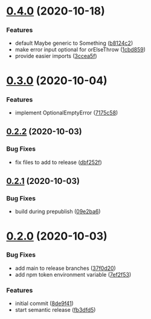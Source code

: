 # [0.4.0](https://github.com/joshwycuff/maybe-optional/compare/v0.3.0...v0.4.0) (2020-10-18)


### Features

* default Maybe generic to Something ([b8124c2](https://github.com/joshwycuff/maybe-optional/commit/b8124c2836faf0ffb6388036d6c5619935498046))
* make error input optional for orElseThrow ([1cbd859](https://github.com/joshwycuff/maybe-optional/commit/1cbd85916c70a66cab4253fa676279d607cdcf5e))
* provide easier imports ([3ccea5f](https://github.com/joshwycuff/maybe-optional/commit/3ccea5f53013747d2fdb6f96410bb8ebb9f82da0))

# [0.3.0](https://github.com/joshwycuff/maybe-optional/compare/v0.2.2...v0.3.0) (2020-10-04)


### Features

* implement OptionalEmptyError ([7175c58](https://github.com/joshwycuff/maybe-optional/commit/7175c582690a5c905bc3daab303b7375d6ef5cba))

## [0.2.2](https://github.com/joshwycuff/maybe-optional/compare/v0.2.1...v0.2.2) (2020-10-03)


### Bug Fixes

* fix files to add to release ([dbf252f](https://github.com/joshwycuff/maybe-optional/commit/dbf252ff5e35677187ab7cc98682084a2df293b7))

## [0.2.1](https://github.com/joshwycuff/maybe-optional/compare/v0.2.0...v0.2.1) (2020-10-03)


### Bug Fixes

* build during prepublish ([09e2ba6](https://github.com/joshwycuff/maybe-optional/commit/09e2ba662ff4fd9fa0c901c6d748aaa5413e9595))

# [0.2.0](https://github.com/joshwycuff/maybe-optional/compare/v0.1.0...v0.2.0) (2020-10-03)


### Bug Fixes

* add main to release branches ([37f0d20](https://github.com/joshwycuff/maybe-optional/commit/37f0d2092c356a11d2151b6f9897ee8425712aae))
* add npm token environment variable ([7ef2f53](https://github.com/joshwycuff/maybe-optional/commit/7ef2f539d3de23d7b233075987982f6936aaf8c7))


### Features

* initial commit ([8de9f41](https://github.com/joshwycuff/maybe-optional/commit/8de9f41585992fdb8caaec01d17c8858eb7168ca))
* start semantic release ([fb3dfd5](https://github.com/joshwycuff/maybe-optional/commit/fb3dfd5e3ad71b0fe0b986f7d2903dc8183c60f6))
